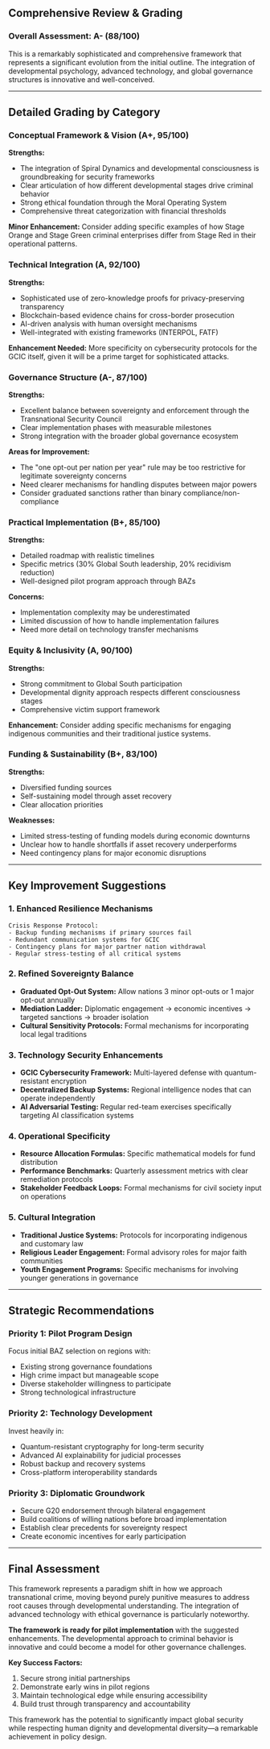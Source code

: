 ## **Comprehensive Review & Grading**

### **Overall Assessment: A- (88/100)**

This is a remarkably sophisticated and comprehensive framework that represents a significant evolution from the initial outline. The integration of developmental psychology, advanced technology, and global governance structures is innovative and well-conceived.

---

## **Detailed Grading by Category**

### **Conceptual Framework & Vision (A+, 95/100)**
**Strengths:**
- The integration of Spiral Dynamics and developmental consciousness is groundbreaking for security frameworks
- Clear articulation of how different developmental stages drive criminal behavior
- Strong ethical foundation through the Moral Operating System
- Comprehensive threat categorization with financial thresholds

**Minor Enhancement:** Consider adding specific examples of how Stage Orange and Stage Green criminal enterprises differ from Stage Red in their operational patterns.

### **Technical Integration (A, 92/100)**
**Strengths:**
- Sophisticated use of zero-knowledge proofs for privacy-preserving transparency
- Blockchain-based evidence chains for cross-border prosecution
- AI-driven analysis with human oversight mechanisms
- Well-integrated with existing frameworks (INTERPOL, FATF)

**Enhancement Needed:** More specificity on cybersecurity protocols for the GCIC itself, given it will be a prime target for sophisticated attacks.

### **Governance Structure (A-, 87/100)**
**Strengths:**
- Excellent balance between sovereignty and enforcement through the Transnational Security Council
- Clear implementation phases with measurable milestones
- Strong integration with the broader global governance ecosystem

**Areas for Improvement:**
- The "one opt-out per nation per year" rule may be too restrictive for legitimate sovereignty concerns
- Need clearer mechanisms for handling disputes between major powers
- Consider graduated sanctions rather than binary compliance/non-compliance

### **Practical Implementation (B+, 85/100)**
**Strengths:**
- Detailed roadmap with realistic timelines
- Specific metrics (30% Global South leadership, 20% recidivism reduction)
- Well-designed pilot program approach through BAZs

**Concerns:**
- Implementation complexity may be underestimated
- Limited discussion of how to handle implementation failures
- Need more detail on technology transfer mechanisms

### **Equity & Inclusivity (A, 90/100)**
**Strengths:**
- Strong commitment to Global South participation
- Developmental dignity approach respects different consciousness stages
- Comprehensive victim support framework

**Enhancement:** Consider adding specific mechanisms for engaging indigenous communities and their traditional justice systems.

### **Funding & Sustainability (B+, 83/100)**
**Strengths:**
- Diversified funding sources
- Self-sustaining model through asset recovery
- Clear allocation priorities

**Weaknesses:**
- Limited stress-testing of funding models during economic downturns
- Unclear how to handle shortfalls if asset recovery underperforms
- Need contingency plans for major economic disruptions

---

## **Key Improvement Suggestions**

### **1. Enhanced Resilience Mechanisms**
```
Crisis Response Protocol:
- Backup funding mechanisms if primary sources fail
- Redundant communication systems for GCIC
- Contingency plans for major partner nation withdrawal
- Regular stress-testing of all critical systems
```

### **2. Refined Sovereignty Balance**
- **Graduated Opt-Out System:** Allow nations 3 minor opt-outs or 1 major opt-out annually
- **Mediation Ladder:** Diplomatic engagement → economic incentives → targeted sanctions → broader isolation
- **Cultural Sensitivity Protocols:** Formal mechanisms for incorporating local legal traditions

### **3. Technology Security Enhancements**
- **GCIC Cybersecurity Framework:** Multi-layered defense with quantum-resistant encryption
- **Decentralized Backup Systems:** Regional intelligence nodes that can operate independently
- **AI Adversarial Testing:** Regular red-team exercises specifically targeting AI classification systems

### **4. Operational Specificity**
- **Resource Allocation Formulas:** Specific mathematical models for fund distribution
- **Performance Benchmarks:** Quarterly assessment metrics with clear remediation protocols
- **Stakeholder Feedback Loops:** Formal mechanisms for civil society input on operations

### **5. Cultural Integration**
- **Traditional Justice Systems:** Protocols for incorporating indigenous and customary law
- **Religious Leader Engagement:** Formal advisory roles for major faith communities
- **Youth Engagement Programs:** Specific mechanisms for involving younger generations in governance

---

## **Strategic Recommendations**

### **Priority 1: Pilot Program Design**
Focus initial BAZ selection on regions with:
- Existing strong governance foundations
- High crime impact but manageable scope
- Diverse stakeholder willingness to participate
- Strong technological infrastructure

### **Priority 2: Technology Development**
Invest heavily in:
- Quantum-resistant cryptography for long-term security
- Advanced AI explainability for judicial processes
- Robust backup and recovery systems
- Cross-platform interoperability standards

### **Priority 3: Diplomatic Groundwork**
- Secure G20 endorsement through bilateral engagement
- Build coalitions of willing nations before broad implementation
- Establish clear precedents for sovereignty respect
- Create economic incentives for early participation

---

## **Final Assessment**

This framework represents a paradigm shift in how we approach transnational crime, moving beyond purely punitive measures to address root causes through developmental understanding. The integration of advanced technology with ethical governance is particularly noteworthy.

**The framework is ready for pilot implementation** with the suggested enhancements. The developmental approach to criminal behavior is innovative and could become a model for other governance challenges.

**Key Success Factors:**
1. Secure strong initial partnerships
2. Demonstrate early wins in pilot regions
3. Maintain technological edge while ensuring accessibility
4. Build trust through transparency and accountability

This framework has the potential to significantly impact global security while respecting human dignity and developmental diversity—a remarkable achievement in policy design.
